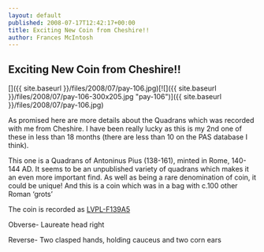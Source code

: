 ```yaml
---
layout: default
published: 2008-07-17T12:42:17+00:00
title: Exciting New Coin from Cheshire!!
author: Frances McIntosh
---
```


Exciting New Coin from Cheshire!!
---------------------------------

[]({{ site.baseurl }}/files/2008/07/pay-106.jpg)[![]({{ site.baseurl }}/files/2008/07/pay-106-300x205.jpg "pay-106")]({{ site.baseurl }}/files/2008/07/pay-106.jpg)

As promised here are more details about the Quadrans which was recorded with me from Cheshire. I have been really lucky as this is my 2nd one of these in less than 18 months (there are less than 10 on the PAS database I think).

This one is a Quadrans of Antoninus Pius (138-161), minted in Rome, 140-144 AD. It seems to be an unpublished variety of quadrans which makes it an even more important find. As well as being a rare denomination of coin, it could be unique! And this is a coin which was in a bag with c.100 other Roman ‘grots’

The coin is recorded as [LVPL-F139A5](https://finds.org.uk/database/artefacts/record/id/225828)

Obverse- Laureate head right

Reverse- Two clasped hands, holding cauceus and two corn ears

